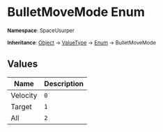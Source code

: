 # BulletMoveMode Enum

<small>**Namespace**: SpaceUsurper</small>

<small>**Inheritance**: [Object](https://docs.microsoft.com/en-us/dotnet/api/system.object?view=netframework-4.5) → [ValueType](https://docs.microsoft.com/en-us/dotnet/api/system.valuetype?view=netframework-4.5) → [Enum](https://docs.microsoft.com/en-us/dotnet/api/system.enum?view=netframework-4.5) → BulletMoveMode</small>

## Values

<div markdown="1" class="member-table">

| Name | Description |
| ---- | ----------- |
| Velocity | `0` |
| Target | `1` |
| All | `2` |

</div>


